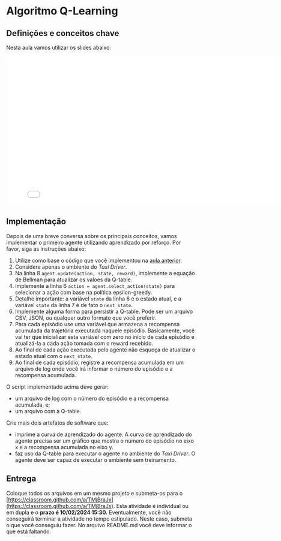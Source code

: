 # Algoritmo Q-Learning

## Definições e conceitos chave    

Nesta aula vamos utilizar os slides abaixo:

<embed src="q_learning.pdf" type="application/pdf" width="800" height="400">

## Implementação

Depois de uma breve conversa sobre os principais conceitos, vamos implementar o primeiro agente utilizando aprendizado por reforço. Por favor, siga as instruções abaixo:

1. Utilize como base o código que você implementou na [aula anterior](../04_toolings_envs/index.md).
1. Considere apenas o ambiente do *Taxi Driver*.
1. Na linha 8 `agent.update(action, state, reward)`, implemente a equação de Bellman para atualizar os valoes da Q-table. 
1. Implemente a linha 6 `action = agent.select_action(state)` para selecionar a ação com base na política epsilon-greedy.
1. Detalhe importante: a variável `state` da linha 6 é o estado atual, e a variável `state` da linha 7 é  de fato o `next_state`. 
1. Implemente alguma forma para persistir a Q-table. Pode ser um arquivo CSV, JSON, ou qualquer outro formato que você preferir.
1. Para cada episódio use uma variável que armazena a recompensa acumulada da trajetória executada naquele episódio. Basicamente, você vai ter que inicializar esta variável com zero no início de cada episódio e atualizá-la a cada ação tomada com o reward recebido. 
1. Ao final de cada ação executada pelo agente não esqueça de atualizar o estado atual com o `next_state`. 
1. Ao final de cada episódio, registre a recompensa acumulada em um arquivo de log onde você irá informar o número do episódio e a recompensa acumulada.

O script implementado acima deve gerar:

* um arquivo de log com o número do episódio e a recompensa acumulada, e;
* um arquivo com a Q-table.

Crie mais dois artefatos de software que: 

* imprime a curva de aprendizado do agente. A curva de aprendizado do agente precisa ser um gráfico que mostra o número do episódio no eixo x e a recompensa acumulada no eixo y.
* faz uso da Q-table para executar o agente no ambiente do *Taxi Driver*. O agente deve ser capaz de executar o ambiente sem treinamento.

## Entrega

Coloque todos os arquivos em um mesmo projeto e submeta-os para o [https://classroom.github.com/a/TMjBraJx](https://classroom.github.com/a/TMjBraJx). Esta atividade é individual ou em dupla e o **prazo é 10/02/2024 15:30.** Eventualmente, você não conseguirá terminar a atividade no tempo estipulado. Neste caso, submeta o que você conseguiu fazer. No arquivo README.md você deve informar o que está faltando. 